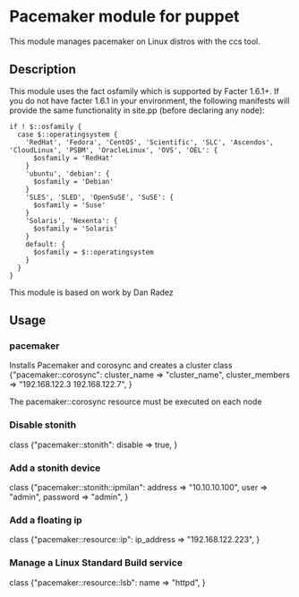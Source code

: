 # Pacemaker module for puppet

This module manages pacemaker on Linux distros with the ccs tool.

## Description

This module uses the fact osfamily which is supported by Facter 1.6.1+. If you do not have facter 1.6.1 in your environment, the following manifests will provide the same functionality in site.pp (before declaring any node):

    if ! $::osfamily {
      case $::operatingsystem {
        'RedHat', 'Fedora', 'CentOS', 'Scientific', 'SLC', 'Ascendos', 'CloudLinux', 'PSBM', 'OracleLinux', 'OVS', 'OEL': {
          $osfamily = 'RedHat'
        }
        'ubuntu', 'debian': {
          $osfamily = 'Debian'
        }
        'SLES', 'SLED', 'OpenSuSE', 'SuSE': {
          $osfamily = 'Suse'
        }
        'Solaris', 'Nexenta': {
          $osfamily = 'Solaris'
        }
        default: {
          $osfamily = $::operatingsystem
        }
      }
    }

This module is based on work by Dan Radez

## Usage

### pacemaker
Installs Pacemaker and corosync and creates a cluster
class {"pacemaker::corosync":
    cluster_name => "cluster_name",
    cluster_members => "192.168.122.3 192.168.122.7",
}

The pacemaker::corosync resource must be executed on each node

### Disable stonith
class {"pacemaker::stonith":
    disable => true,
}

### Add a stonith device
class {"pacemaker::stonith::ipmilan":
    address => "10.10.10.100",
    user => "admin",
    password => "admin",
}

### Add a floating ip
class {"pacemaker::resource::ip":
    ip_address => "192.168.122.223",
}

### Manage a Linux Standard Build service
class {"pacemaker::resource::lsb":
    name => "httpd",
}
